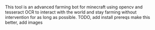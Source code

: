 This tool is an advanced farming bot for minecraft using opencv and tesseract OCR to interact with the world and stay farming without intervention for as long as possible.
TODO, add install prereqs make this better, add images
